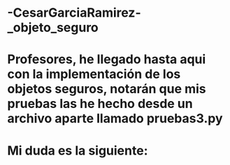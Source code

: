 # -CesarGarciaRamirez-_objeto_seguro
# Profesores, he llegado hasta aqui con la implementación de los objetos seguros, notarán que mis pruebas las he hecho desde un archivo aparte llamado pruebas3.py
# Mi duda es la siguiente: 
